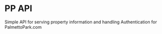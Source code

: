 # PP API

Simple API for serving property information and handling Authentication for PalmettoPark.com
